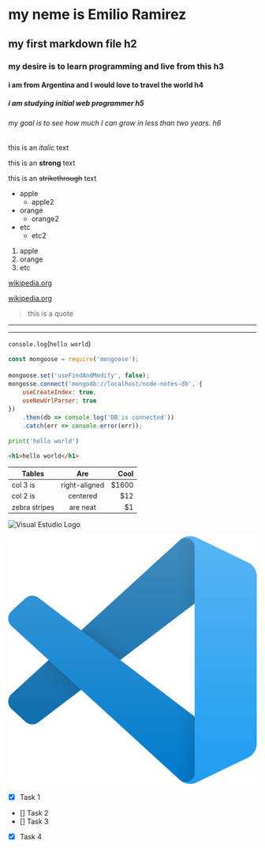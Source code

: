 # my neme is Emilio Ramirez
## my first markdown file h2
### my desire is to learn programming and live from this h3
#### i am from Argentina and I would love to travel the world h4
##### i am studying initial web programmer h5
###### my goal is to see how much I can grow in less than two years. h6


<!-- italic -->
this is an *italic* text

<!-- strong -->
this is an **strong** text

<!-- strikethrough -->
this is an ~~strikethrough~~ text

<!-- ul -->
* apple
    * apple2
* orange
    * orange2
* etc
    * etc2

1. apple
2. orange
3. etc

[wikipedia.org](https://www.wikipedia.org/)

[wikipedia.org](https://www.wikipedia.org/ "Wikipedia") 

> this is a quote

---
___

`console.log`(`hello world`)

```javascript
const mongoose = require('mongoose');

mongoose.set('useFindAndModify', false);
mongosse.connect('mongodb://localhost/node-notes-db', {
    useCreateIndex: true,
    useNewUrlParser: true
})
    .then(db => console.log('DB is connected'))
    .catch(err => console.error(err));
```
```python
print('hello world')
```
```html
<h1>hello world</h1>
```
| Tables        | Are            | Cool  |
| --------------|:--------------:| -----:|
| col 3 is      | right-aligned  | $1600 |
| col 2 is      | centered       |   $12 |
| zebra stripes | are neat       |    $1 |

![Visual Estudio Logo](https://upload.wikimedia.org/wikipedia/commons/thumb/9/9a/Visual_Studio_Code_1.35_icon.svg/2048px-Visual_Studio_Code_1.35_icon.svg.png)

![Visual Estudio Logo](vscode.png "vscode logo")

<!-- GITHUB MARKDOWN -->
* [X] Task 1
* [] Task 2
* [] Task 3
* [X] Task 4